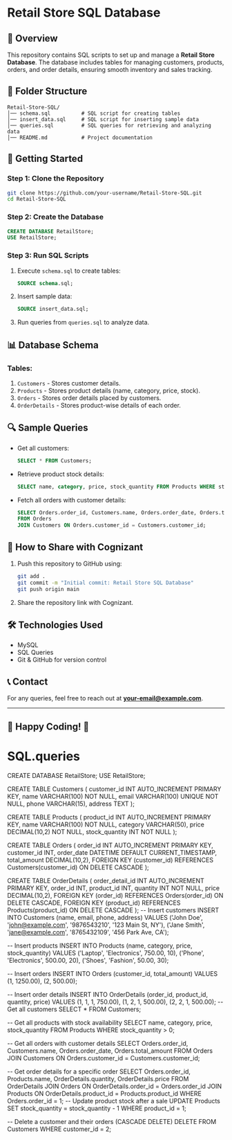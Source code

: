 # Retail Store SQL Database

## 📌 Overview
This repository contains SQL scripts to set up and manage a **Retail Store Database**. The database includes tables for managing customers, products, orders, and order details, ensuring smooth inventory and sales tracking.

## 📂 Folder Structure
```
Retail-Store-SQL/
│── schema.sql          # SQL script for creating tables
│── insert_data.sql     # SQL script for inserting sample data
│── queries.sql         # SQL queries for retrieving and analyzing data
│── README.md           # Project documentation
```

## 🚀 Getting Started
### **Step 1: Clone the Repository**
```bash
git clone https://github.com/your-username/Retail-Store-SQL.git
cd Retail-Store-SQL
```

### **Step 2: Create the Database**
```sql
CREATE DATABASE RetailStore;
USE RetailStore;
```

### **Step 3: Run SQL Scripts**
1. Execute `schema.sql` to create tables:
   ```sql
   SOURCE schema.sql;
   ```
2. Insert sample data:
   ```sql
   SOURCE insert_data.sql;
   ```
3. Run queries from `queries.sql` to analyze data.

## 📊 Database Schema
### **Tables:**
1. `Customers` - Stores customer details.
2. `Products` - Stores product details (name, category, price, stock).
3. `Orders` - Stores order details placed by customers.
4. `OrderDetails` - Stores product-wise details of each order.

## 🔍 Sample Queries
- Get all customers:
  ```sql
  SELECT * FROM Customers;
  ```
- Retrieve product stock details:
  ```sql
  SELECT name, category, price, stock_quantity FROM Products WHERE stock_quantity > 0;
  ```
- Fetch all orders with customer details:
  ```sql
  SELECT Orders.order_id, Customers.name, Orders.order_date, Orders.total_amount
  FROM Orders
  JOIN Customers ON Orders.customer_id = Customers.customer_id;
  ```

## 🔗 How to Share with Cognizant
1. Push this repository to GitHub using:
   ```bash
   git add .
   git commit -m "Initial commit: Retail Store SQL Database"
   git push origin main
   ```
2. Share the repository link with Cognizant.

## 🛠️ Technologies Used
- MySQL
- SQL Queries
- Git & GitHub for version control

## 📞 Contact
For any queries, feel free to reach out at **your-email@example.com**.

---
🚀 **Happy Coding!** 🎯
-------------------------------------------------------------------------------------------------------------------------------------------------------------------
# SQL.queries
CREATE DATABASE RetailStore;
USE RetailStore;

CREATE TABLE Customers (
    customer_id INT AUTO_INCREMENT PRIMARY KEY,
    name VARCHAR(100) NOT NULL,
    email VARCHAR(100) UNIQUE NOT NULL,
    phone VARCHAR(15),
    address TEXT
);

CREATE TABLE Products (
    product_id INT AUTO_INCREMENT PRIMARY KEY,
    name VARCHAR(100) NOT NULL,
    category VARCHAR(50),
    price DECIMAL(10,2) NOT NULL,
    stock_quantity INT NOT NULL
);

CREATE TABLE Orders (
    order_id INT AUTO_INCREMENT PRIMARY KEY,
    customer_id INT,
    order_date DATETIME DEFAULT CURRENT_TIMESTAMP,
    total_amount DECIMAL(10,2),
    FOREIGN KEY (customer_id) REFERENCES Customers(customer_id) ON DELETE CASCADE
);

CREATE TABLE OrderDetails (
    order_detail_id INT AUTO_INCREMENT PRIMARY KEY,
    order_id INT,
    product_id INT,
    quantity INT NOT NULL,
    price DECIMAL(10,2),
    FOREIGN KEY (order_id) REFERENCES Orders(order_id) ON DELETE CASCADE,
    FOREIGN KEY (product_id) REFERENCES Products(product_id) ON DELETE CASCADE
);
-- Insert customers
INSERT INTO Customers (name, email, phone, address)
VALUES 
('John Doe', 'john@example.com', '9876543210', '123 Main St, NY'),
('Jane Smith', 'jane@example.com', '8765432109', '456 Park Ave, CA');

-- Insert products
INSERT INTO Products (name, category, price, stock_quantity)
VALUES 
('Laptop', 'Electronics', 750.00, 10),
('Phone', 'Electronics', 500.00, 20),
('Shoes', 'Fashion', 50.00, 30);

-- Insert orders
INSERT INTO Orders (customer_id, total_amount)
VALUES 
(1, 1250.00),
(2, 500.00);

-- Insert order details
INSERT INTO OrderDetails (order_id, product_id, quantity, price)
VALUES 
(1, 1, 1, 750.00),
(1, 2, 1, 500.00),
(2, 2, 1, 500.00);
-- Get all customers
SELECT * FROM Customers;

-- Get all products with stock availability
SELECT name, category, price, stock_quantity FROM Products WHERE stock_quantity > 0;

-- Get all orders with customer details
SELECT Orders.order_id, Customers.name, Orders.order_date, Orders.total_amount
FROM Orders
JOIN Customers ON Orders.customer_id = Customers.customer_id;

-- Get order details for a specific order
SELECT Orders.order_id, Products.name, OrderDetails.quantity, OrderDetails.price
FROM OrderDetails
JOIN Orders ON OrderDetails.order_id = Orders.order_id
JOIN Products ON OrderDetails.product_id = Products.product_id
WHERE Orders.order_id = 1;
-- Update product stock after a sale
UPDATE Products SET stock_quantity = stock_quantity - 1 WHERE product_id = 1;

-- Delete a customer and their orders (CASCADE DELETE)
DELETE FROM Customers WHERE customer_id = 2;
